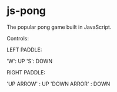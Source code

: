 # js-pong
The popular pong game built in JavaScript.

Controls:

LEFT PADDLE:

'W': UP
'S': DOWN

RIGHT PADDLE:

'UP ARROW' : UP
'DOWN ARROR' : DOWN
